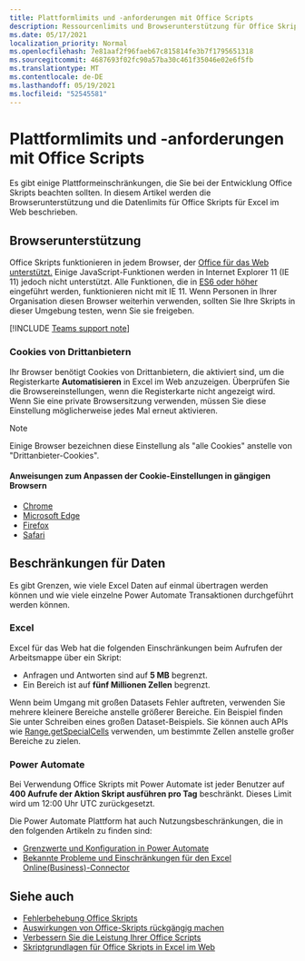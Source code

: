 ```yaml
---
title: Plattformlimits und -anforderungen mit Office Scripts
description: Ressourcenlimits und Browserunterstützung für Office Skripts bei Verwendung mit Excel im Web
ms.date: 05/17/2021
localization_priority: Normal
ms.openlocfilehash: 7e81aaf2f96faeb67c815814fe3b7f1795651318
ms.sourcegitcommit: 4687693f02fc90a57ba30c461f35046e02e6f5fb
ms.translationtype: MT
ms.contentlocale: de-DE
ms.lasthandoff: 05/19/2021
ms.locfileid: "52545581"
---
```

# <a name="platform-limits-and-requirements-with-office-scripts"></a>Plattformlimits und -anforderungen mit Office Scripts

Es gibt einige Plattformeinschränkungen, die Sie bei der Entwicklung Office Skripts beachten sollten. In diesem Artikel werden die Browserunterstützung und die Datenlimits für Office Skripts für Excel im Web beschrieben.

## <a name="browser-support"></a>Browserunterstützung

Office Skripts funktionieren in jedem Browser, der [Office für das Web unterstützt.](https://support.microsoft.com/office/ad1303e0-a318-47aa-b409-d3a5eb44e452) Einige JavaScript-Funktionen werden in Internet Explorer 11 (IE 11) jedoch nicht unterstützt. Alle Funktionen, die in [ES6 oder höher](https://www.w3schools.com/Js/js_es6.asp) eingeführt werden, funktionieren nicht mit IE 11. Wenn Personen in Ihrer Organisation diesen Browser weiterhin verwenden, sollten Sie Ihre Skripts in dieser Umgebung testen, wenn Sie sie freigeben.

[!INCLUDE [Teams support note](../includes/teams-support-note.md)]

### <a name="third-party-cookies"></a>Cookies von Drittanbietern

Ihr Browser benötigt Cookies von Drittanbietern, die aktiviert sind, um die Registerkarte **Automatisieren** in Excel im Web anzuzeigen. Überprüfen Sie die Browsereinstellungen, wenn die Registerkarte nicht angezeigt wird. Wenn Sie eine private Browsersitzung verwenden, müssen Sie diese Einstellung möglicherweise jedes Mal erneut aktivieren.

> [!NOTE]
> Einige Browser bezeichnen diese Einstellung als "alle Cookies" anstelle von "Drittanbieter-Cookies".

#### <a name="instructions-for-adjusting-cookie-settings-in-popular-browsers"></a>Anweisungen zum Anpassen der Cookie-Einstellungen in gängigen Browsern

- [Chrome](https://support.google.com/chrome/answer/95647)
- [Microsoft Edge](https://support.microsoft.com/microsoft-edge/temporarily-allow-cookies-and-site-data-in-microsoft-edge-597f04f2-c0ce-f08c-7c2b-541086362bd2)
- [Firefox](https://support.mozilla.org/kb/disable-third-party-cookies)
- [Safari](https://support.apple.com/guide/safari/manage-cookies-and-website-data-sfri11471/mac)

## <a name="data-limits"></a>Beschränkungen für Daten

Es gibt Grenzen, wie viele Excel Daten auf einmal übertragen werden können und wie viele einzelne Power Automate Transaktionen durchgeführt werden können.

### <a name="excel"></a>Excel

Excel für das Web hat die folgenden Einschränkungen beim Aufrufen der Arbeitsmappe über ein Skript:

- Anfragen und Antworten sind auf **5 MB** begrenzt.
- Ein Bereich ist auf **fünf Millionen Zellen** begrenzt.

Wenn beim Umgang mit großen Datasets Fehler auftreten, verwenden Sie mehrere kleinere Bereiche anstelle größerer Bereiche. Ein Beispiel finden Sie unter Schreiben eines großen Dataset-Beispiels. [](../resources/samples/write-large-dataset.md) Sie können auch APIs wie [Range.getSpecialCells](/javascript/api/office-scripts/excelscript/excelscript.range#getspecialcells-celltype--cellvaluetype-) verwenden, um bestimmte Zellen anstelle großer Bereiche zu zielen.

### <a name="power-automate"></a>Power Automate

Bei Verwendung Office Skripts mit Power Automate ist jeder Benutzer auf **400 Aufrufe der Aktion Skript ausführen pro Tag** beschränkt. Dieses Limit wird um 12:00 Uhr UTC zurückgesetzt.

Die Power Automate Plattform hat auch Nutzungsbeschränkungen, die in den folgenden Artikeln zu finden sind:

- [Grenzwerte und Konfiguration in Power Automate](/power-automate/limits-and-config)
- [Bekannte Probleme und Einschränkungen für den Excel Online(Business)-Connector](/connectors/excelonlinebusiness/#known-issues-and-limitations)

## <a name="see-also"></a>Siehe auch

- [Fehlerbehebung Office Skripts](troubleshooting.md)
- [Auswirkungen von Office-Skripts rückgängig machen](undo.md)
- [Verbessern Sie die Leistung Ihrer Office Scripts](../develop/web-client-performance.md)
- [Skriptgrundlagen für Office Skripts in Excel im Web](../develop/scripting-fundamentals.md)
